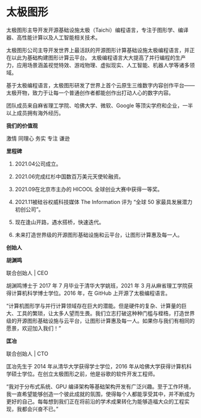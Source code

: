 # 

# 太极图形


太极图形主导开发开源基础设施太极（Taichi）编程语言，专注于图形学、编译器、高性能计算以及人工智能相关技术。

太极图形公司主导开发世界上最活跃的开源图形计算基础设施太极编程语言，并正在以此为基础构建图形计算云平台。 太极编程语言大大提高了并行编程的生产力，应用场景涵盖视觉特效、游戏物理、虚拟现实、人工智能、机器人学等诸多领域。

基于太极编程语言，太极图形研发了世界上首个云原生三维数字内容创作平台——太极开物，致力于让每一个普通创作者都能创作出打动人心的数字内容。

团队成员来自麻省理工学院、哈佛大学、微软、Google 等顶尖学府和企业，一半以上成员拥有海外经历。

**我们的价值观**

激情  同理心  务实  专注  谦逊  

**里程碑**

1. 2021.04公司成立。

2. 2021.06完成红杉中国数百万美元天使轮融资。

3. 2021.09在北京市主办的 HICOOL 全球创业大赛中获得一等奖。

4. 2021.11被硅谷权威科技媒体 The Information 评为 “全球 50 家最具发展潜力初创公司”。

5. 现在逢山开路，遇水搭桥，快速迭代。

6. 未来打造世界级的开源图形基础设施和云平台，让图形计算惠及每一人。

**创始人**

**胡渊鸣**

联合创始人 | CEO

胡渊鸣博士于 2017 年 7 月毕业于清华大学姚班，2021 年 3 月从麻省理工学院获得计算机科学博士学位。2016 年，在 GitHub 上开源了太极编程语言。

“计算机图形学与并行计算领域存在巨大的潜能。但是硬件的复杂、计算量的巨⼤、⼯具的繁琐，让太多⼈望⽽⽣畏。我们⽴志打破这种种门槛与桎梏，打造世界级的开源图形基础设施与云平台，让图形计算惠及每一人。如果你与我们有相同的愿景，欢迎加入我们！”

**匡冶**

联合创始人 | CTO

匡冶先生于 2014 年从清华大学获得学士学位，2016 年从哈佛大学获得计算机科学硕士学位。在创立太极图形之前，他是谷歌的软件开发工程师。

“我对于分布式系统、GPU 编译架构等基础架构开发有广泛兴趣。至于工作环境，我一直希望能够创造一个彼此成就的氛围，使得每个人都能享受其中，并不断成为更好的自己。每每想到我们正在将前沿的学术成果转化为能够造福大众的工程实现，我都会兴奋不已。”

